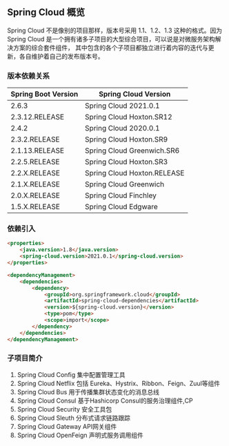## Spring Cloud 概览

Spring Cloud 不是像别的项目那样，版本号采用 1.1、1.2、1.3 这种的格式。因为 Spring Cloud 是一个拥有诸多子项目的大型综合项目，可以说是对微服务架构解决方案的综合套件组件，
其中包含的各个子项目都独立进行着内容的迭代与更新，各自维护着自己的发布版本号。

### 版本依赖关系

|Spring Boot Version|Spring Cloud Version|
|---|---|
|2.6.3|Spring Cloud 2021.0.1|
|2.3.12.RELEASE|Spring Cloud Hoxton.SR12|
|2.4.2|Spring Cloud 2020.0.1|
|2.3.2.RELEASE|Spring Cloud Hoxton.SR9|
|2.1.13.RELEASE|Spring Cloud Greenwich.SR6|
|2.2.5.RELEASE|Spring Cloud Hoxton.SR3|
|2.2.X.RELEASE|Spring Cloud Hoxton.RELEASE|
|2.1.X.RELEASE|Spring Cloud Greenwich|
|2.0.X.RELEASE|Spring Cloud Finchley|
|1.5.X.RELEASE|Spring Cloud Edgware|


### 依赖引入

```markdown
<properties>
    <java.version>1.8</java.version>
    <spring-cloud.version>2021.0.1</spring-cloud.version>
</properties>

<dependencyManagement>
    <dependencies>
        <dependency>
            <groupId>org.springframework.cloud</groupId>
            <artifactId>spring-cloud-dependencies</artifactId>
            <version>${spring-cloud.version}</version>
            <type>pom</type>
            <scope>import</scope>
        </dependency>
    </dependencies>
</dependencyManagement>
```

### 子项目简介

1. Spring Cloud Config  集中配置管理工具
2. Spring Cloud Netflix 包括 Eureka、Hystrix、Ribbon、Feign、Zuul等组件
3. Spring Cloud Bus 用于传播集群状态变化的消息总线
4. Spring Cloud Consul 基于Hashicorp Consul的服务治理组件,CP
5. Spring Cloud Security 安全工具包
6. Spring Cloud Sleuth 分布式请求链路跟踪
7. Spring Cloud Gateway API网关组件
8. Spring Cloud OpenFeign 声明式服务调用组件
